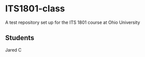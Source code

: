 # ITS1801-class
A test repository set up for the ITS 1801 course at Ohio University

Students  
-------------------------  
Jared C  
